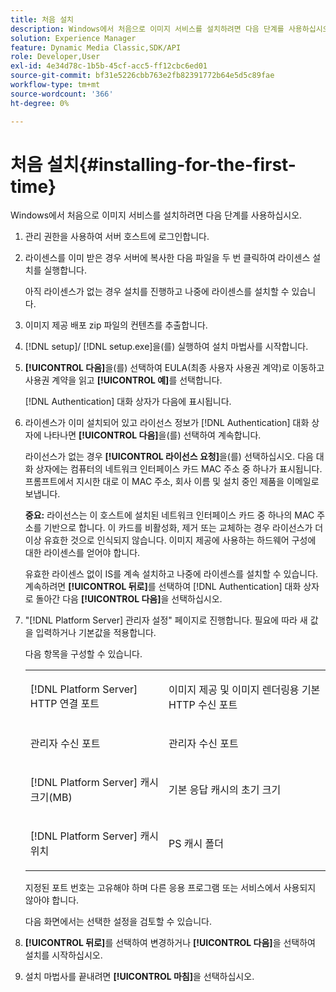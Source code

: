 ```yaml
---
title: 처음 설치
description: Windows에서 처음으로 이미지 서비스를 설치하려면 다음 단계를 사용하십시오.
solution: Experience Manager
feature: Dynamic Media Classic,SDK/API
role: Developer,User
exl-id: 4e34d78c-1b5b-45cf-acc5-ff12cbc6ed01
source-git-commit: bf31e5226cbb763e2fb82391772b64e5d5c89fae
workflow-type: tm+mt
source-wordcount: '366'
ht-degree: 0%

---
```


# 처음 설치{#installing-for-the-first-time}

Windows에서 처음으로 이미지 서비스를 설치하려면 다음 단계를 사용하십시오.

1. 관리 권한을 사용하여 서버 호스트에 로그인합니다.
1. 라이센스를 이미 받은 경우 서버에 복사한 다음 파일을 두 번 클릭하여 라이센스 설치를 실행합니다.

   아직 라이센스가 없는 경우 설치를 진행하고 나중에 라이센스를 설치할 수 있습니다.

1. 이미지 제공 배포 zip 파일의 컨텐츠를 추출합니다.
1. [!DNL setup]/ [!DNL setup.exe]을(를) 실행하여 설치 마법사를 시작합니다.
1. **[!UICONTROL 다음]**&#x200B;을(를) 선택하여 EULA(최종 사용자 사용권 계약)로 이동하고 사용권 계약을 읽고 **[!UICONTROL 예]**&#x200B;를 선택합니다.

   [!DNL Authentication] 대화 상자가 다음에 표시됩니다.
1. 라이센스가 이미 설치되어 있고 라이선스 정보가 [!DNL Authentication] 대화 상자에 나타나면 **[!UICONTROL 다음]**&#x200B;을(를) 선택하여 계속합니다.

   라이선스가 없는 경우 **[!UICONTROL 라이선스 요청]**&#x200B;을(를) 선택하십시오. 다음 대화 상자에는 컴퓨터의 네트워크 인터페이스 카드 MAC 주소 중 하나가 표시됩니다. 프롬프트에서 지시한 대로 이 MAC 주소, 회사 이름 및 설치 중인 제품을 이메일로 보냅니다.

   **중요:** 라이선스는 이 호스트에 설치된 네트워크 인터페이스 카드 중 하나의 MAC 주소를 기반으로 합니다. 이 카드를 비활성화, 제거 또는 교체하는 경우 라이선스가 더 이상 유효한 것으로 인식되지 않습니다. 이미지 제공에 사용하는 하드웨어 구성에 대한 라이센스를 얻어야 합니다.

   유효한 라이센스 없이 IS를 계속 설치하고 나중에 라이센스를 설치할 수 있습니다. 계속하려면 **[!UICONTROL 뒤로]**&#x200B;를 선택하여 [!DNL Authentication] 대화 상자로 돌아간 다음 **[!UICONTROL 다음]**&#x200B;을 선택하십시오.
1. &quot;[!DNL Platform Server] 관리자 설정&quot; 페이지로 진행합니다. 필요에 따라 새 값을 입력하거나 기본값을 적용합니다.

   다음 항목을 구성할 수 있습니다.

   <table id="table_AA5D7674BBBE4AD4B373066AEF413FFD"> 
   <tbody> 
   <tr> 
      <td> <p> [!DNL Platform Server] HTTP 연결 포트 </p> </td>
      <td> <p>이미지 제공 및 이미지 렌더링용 기본 HTTP 수신 포트 </p> </td>
   </tr> 
   <tr> 
      <td> <p> 관리자 수신 포트 </p> </td>
      <td> <p>관리자 수신 포트 </p> </td>
   </tr> 
   <tr> 
      <td> <p> [!DNL Platform Server] 캐시 크기(MB) </p> </td>
      <td> <p>기본 응답 캐시의 초기 크기 </p> </td>
   </tr>
   <tr> 
      <td> <p> [!DNL Platform Server] 캐시 위치 </p> </td>
      <td> <p>PS 캐시 폴더 </p> </td>
   </tr>
   </tbody>
   </table>

   지정된 포트 번호는 고유해야 하며 다른 응용 프로그램 또는 서비스에서 사용되지 않아야 합니다.

   다음 화면에서는 선택한 설정을 검토할 수 있습니다.

1. **[!UICONTROL 뒤로]**&#x200B;를 선택하여 변경하거나 **[!UICONTROL 다음]**&#x200B;을 선택하여 설치를 시작하십시오.

1. 설치 마법사를 끝내려면 **[!UICONTROL 마침]**&#x200B;을 선택하십시오.
